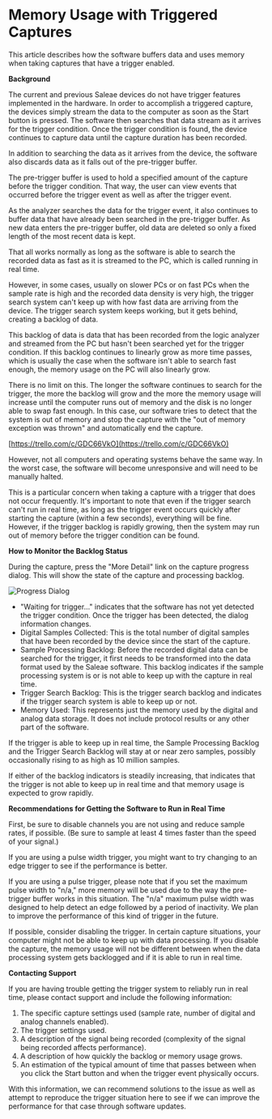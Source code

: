 # Memory Usage with Triggered Captures

This article describes how the software buffers data and uses memory when taking captures that have a trigger enabled.

**Background**

The current and previous Saleae devices do not have trigger features implemented in the hardware. In order to accomplish a triggered capture, the devices simply stream the data to the computer as soon as the Start button is pressed. The software then searches that data stream as it arrives for the trigger condition. Once the trigger condition is found, the device continues to capture data until the capture duration has been recorded.

In addition to searching the data as it arrives from the device, the software also discards data as it falls out of the pre-trigger buffer.

The pre-trigger buffer is used to hold a specified amount of the capture before the trigger condition. That way, the user can view events that occurred before the trigger event as well as after the trigger event.

As the analyzer searches the data for the trigger event, it also continues to buffer data that have already been searched in the pre-trigger buffer. As new data enters the pre-trigger buffer, old data are deleted so only a fixed length of the most recent data is kept.

That all works normally as long as the software is able to search the recorded data as fast as it is streamed to the PC, which is called running in real time.

However, in some cases, usually on slower PCs or on fast PCs when the sample rate is high and the recorded data density is very high, the trigger search system can't keep up with how fast data are arriving from the device. The trigger search system keeps working, but it gets behind, creating a backlog of data.

This backlog of data is data that has been recorded from the logic analyzer and streamed from the PC but hasn't been searched yet for the trigger condition. If this backlog continues to linearly grow as more time passes, which is usually the case when the software isn't able to search fast enough, the memory usage on the PC will also linearly grow.

There is no limit on this. The longer the software continues to search for the trigger, the more the backlog will grow and the more the memory usage will increase until the computer runs out of memory and the disk is no longer able to swap fast enough. In this case, our software tries to detect that the system is out of memory and stop the capture with the "out of memory exception was thrown" and automatically end the capture.

[https://trello.com/c/GDC66VkO](https://trello.com/c/GDC66VkO)

However, not all computers and operating systems behave the same way. In the worst case, the software will become unresponsive and will need to be manually halted.

This is a particular concern when taking a capture with a trigger that does not occur frequently. It's important to note that even if the trigger search can't run in real time, as long as the trigger event occurs quickly after starting the capture \(within a few seconds\), everything will be fine. However, if the trigger backlog is rapidly growing, then the system may run out of memory before the trigger condition can be found.

**How to Monitor the Backlog Status**

During the capture, press the "More Detail" link on the capture progress dialog. This will show the state of the capture and processing backlog.

![Progress Dialog](https://trello-attachments.s3.amazonaws.com/55f0a61a10f9f592573a4205/58f268b2b1ed5dd58e181477/3d67bd143c740b2b3f7296774bf37f03/backlog.PNG)

* "Waiting for trigger..." indicates that the software has not yet detected the trigger condition. Once the trigger has been detected, the dialog information changes.
* Digital Samples Collected: This is the total number of digital samples that have been recorded by the device since the start of the capture.
* Sample Processing Backlog: Before the recorded digital data can be searched for the trigger, it first needs to be transformed into the data format used by the Saleae software. This backlog indicates if the sample processing system is or is not able to keep up with the capture in real time.
* Trigger Search Backlog: This is the trigger search backlog and indicates if the trigger search system is able to keep up or not.
* Memory Used: This represents just the memory used by the digital and analog data storage. It does not include protocol results or any other part of the software.

If the trigger is able to keep up in real time, the Sample Processing Backlog and the Trigger Search Backlog will stay at or near zero samples, possibly occasionally rising to as high as 10 million samples.

If either of the backlog indicators is steadily increasing, that indicates that the trigger is not able to keep up in real time and that memory usage is expected to grow rapidly.

**Recommendations for Getting the Software to Run in Real Time**

First, be sure to disable channels you are not using and reduce sample rates, if possible. \(Be sure to sample at least 4 times faster than the speed of your signal.\)

If you are using a pulse width trigger, you might want to try changing to an edge trigger to see if the performance is better.

If you are using a pulse trigger, please note that if you set the maximum pulse width to "n/a," more memory will be used due to the way the pre-trigger buffer works in this situation. The "n/a" maximum pulse width was designed to help detect an edge followed by a period of inactivity. We plan to improve the performance of this kind of trigger in the future.

If possible, consider disabling the trigger. In certain capture situations, your computer might not be able to keep up with data processing. If you disable the capture, the memory usage will not be different between when the data processing system gets backlogged and if it is able to run in real time.

**Contacting Support**

If you are having trouble getting the trigger system to reliably run in real time, please contact support and include the following information:

1. The specific capture settings used \(sample rate, number of digital and analog channels enabled\).
2. The trigger settings used.
3. A description of the signal being recorded \(complexity of the signal being recorded affects performance\).
4. A description of how quickly the backlog or memory usage grows.
5. An estimation of the typical amount of time that passes between when you click the Start button and when the trigger event physically occurs.

With this information, we can recommend solutions to the issue as well as attempt to reproduce the trigger situation here to see if we can improve the performance for that case through software updates.

